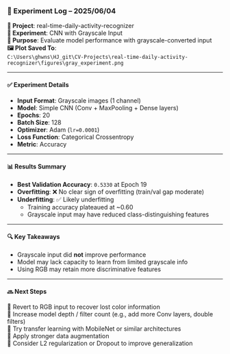 ### 🧪 Experiment Log – 2025/06/04  
**📂 Project**: real-time-daily-activity-recognizer  
**🧪 Experiment**: CNN with Grayscale Input  
**🎯 Purpose**: Evaluate model performance with grayscale-converted input  
**🖼️ Plot Saved To**:  
`C:\Users\ghwns\HJ_git\CV-Projects\real-time-daily-activity-recognizer\figures\gray_experiment.png`

---

#### ✅ Experiment Details
- **Input Format**: Grayscale images (1 channel)
- **Model**: Simple CNN (Conv + MaxPooling + Dense layers)
- **Epochs**: 20  
- **Batch Size**: 128  
- **Optimizer**: Adam (`lr=0.0001`)  
- **Loss Function**: Categorical Crossentropy  
- **Metric**: Accuracy

---

#### 📊 Results Summary
- **Best Validation Accuracy**: `0.5330` at Epoch 19  
- **Overfitting**: ❌ No clear sign of overfitting (train/val gap moderate)  
- **Underfitting**: ✅ Likely underfitting  
  - Training accuracy plateaued at ~0.60  
  - Grayscale input may have reduced class-distinguishing features

---

#### 🔍 Key Takeaways
- Grayscale input did **not** improve performance  
- Model may lack capacity to learn from limited grayscale info  
- Using RGB may retain more discriminative features

---

#### 🔜 Next Steps
 Revert to RGB input to recover lost color information  
 Increase model depth / filter count (e.g., add more Conv layers, double filters)  
 Try transfer learning with MobileNet or similar architectures  
 Apply stronger data augmentation  
 Consider L2 regularization or Dropout to improve generalization
